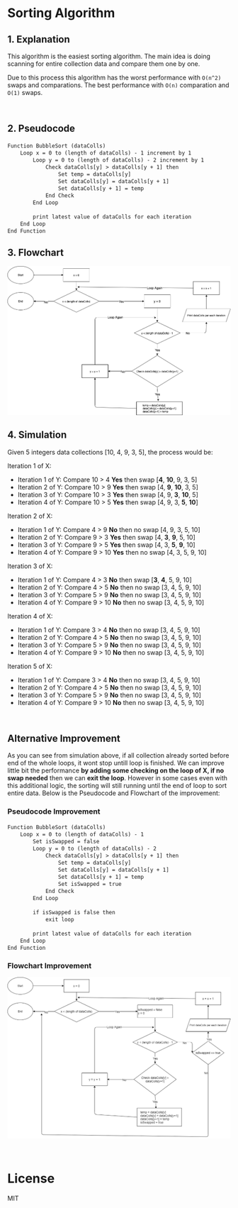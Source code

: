 # Sorting Algorithm

## 1. Explanation

This algorithm is the easiest sorting algorithm. The main idea is doing scanning for entire collection data and compare them one by one.

Due to this process this algorithm has the worst performance with `O(n^2)` swaps and comparations. The best performance with `O(n)` comparation and `O(1)` swaps.

<br />

## 2. Pseudocode

```
Function BubbleSort (dataColls)
    Loop x = 0 to (length of dataColls) - 1 increment by 1
        Loop y = 0 to (length of dataColls) - 2 increment by 1
            Check dataColls[y] > dataColls[y + 1] then
                Set temp = dataColls[y]
                Set dataColls[y] = dataColls[y + 1]
                Set dataColls[y + 1] = temp
            End Check
        End Loop

        print latest value of dataColls for each iteration
    End Loop
End Function
```

## 3. Flowchart

![Flow Chart of BubbleSort](FlowChart.png)

## 4. Simulation

Given 5 integers data collections [10, 4, 9, 3, 5], the process would be:

Iteration 1 of X:

- Iteration 1 of Y: Compare 10 > 4 **Yes** then swap [**4**, **10**, 9, 3, 5]
- Iteration 2 of Y: Compare 10 > 9 **Yes** then swap [4, **9**, **10**, 3, 5]
- Iteration 3 of Y: Compare 10 > 3 **Yes** then swap [4, 9, **3**, **10**, 5]
- Iteration 4 of Y: Compare 10 > 5 **Yes** then swap [4, 9, 3, **5**, **10**]

Iteration 2 of X:

- Iteration 1 of Y: Compare 4 > 9 **No** then no swap [4, 9, 3, 5, 10]
- Iteration 2 of Y: Compare 9 > 3 **Yes** then swap [4, **3**, **9**, 5, 10]
- Iteration 3 of Y: Compare 9 > 5 **Yes** then swap [4, 3, **5**, **9**, 10]
- Iteration 4 of Y: Compare 9 > 10 **Yes** then no swap [4, 3, 5, 9, 10]

Iteration 3 of X:

- Iteration 1 of Y: Compare 4 > 3 **No** then swap [**3**, **4**, 5, 9, 10]
- Iteration 2 of Y: Compare 4 > 5 **No** then no swap [3, 4, 5, 9, 10]
- Iteration 3 of Y: Compare 5 > 9 **No** then no swap [3, 4, 5, 9, 10]
- Iteration 4 of Y: Compare 9 > 10 **No** then no swap [3, 4, 5, 9, 10]

Iteration 4 of X:

- Iteration 1 of Y: Compare 3 > 4 **No** then no swap [3, 4, 5, 9, 10]
- Iteration 2 of Y: Compare 4 > 5 **No** then no swap [3, 4, 5, 9, 10]
- Iteration 3 of Y: Compare 5 > 9 **No** then no swap [3, 4, 5, 9, 10]
- Iteration 4 of Y: Compare 9 > 10 **No** then no swap [3, 4, 5, 9, 10]

Iteration 5 of X:

- Iteration 1 of Y: Compare 3 > 4 **No** then no swap [3, 4, 5, 9, 10]
- Iteration 2 of Y: Compare 4 > 5 **No** then no swap [3, 4, 5, 9, 10]
- Iteration 3 of Y: Compare 5 > 9 **No** then no swap [3, 4, 5, 9, 10]
- Iteration 4 of Y: Compare 9 > 10 **No** then no swap [3, 4, 5, 9, 10]

<br />

## Alternative Improvement

As you can see from simulation above, if all collection already sorted before end of the whole loops, it wont stop untill loop is finished. We can improve little bit the performance **by adding some checking on the loop of X, if no swap needed** then we can **exit the loop**. However in some cases even with this additional logic, the sorting will still running until the end of loop to sort entire data. Below is the Pseudocode and Flowchart of the improvement:

### Pseudocode Improvement

```
Function BubbleSort (dataColls)
    Loop x = 0 to (length of dataColls) - 1
        Set isSwapped = false
        Loop y = 0 to (length of dataColls) - 2
            Check dataColls[y] > dataColls[y + 1] then
                Set temp = dataColls[y]
                Set dataColls[y] = dataColls[y + 1]
                Set dataColls[y + 1] = temp
                Set isSwapped = true
            End Check
        End Loop

        if isSwapped is false then
            exit loop

        print latest value of dataColls for each iteration
    End Loop
End Function
```

### Flowchart Improvement

![Flow Chart of BubbleSort](FlowChart-Improved.png)

<br />

# License

MIT
